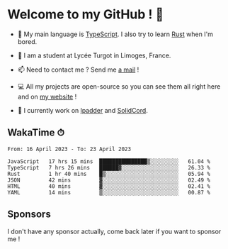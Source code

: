 # Welcome to my GitHub ! 🌃

- 🔭 My main language is [TypeScript](https://www.typescriptlang.org/). I also try to learn [Rust](https://www.rust-lang.org/) when I'm bored. 

- 🌱 I am a student at Lycée Turgot in Limoges, France.

- 📫 Need to contact me ? Send me <a href="mailto:mikkel@milescode.dev">a mail</a> !

- 💻 All my projects are open-source so you can see them all right here and on <a href="https://www.vexcited.ml">my website</a> !

- 👀 I currently work on [lpadder](https://github.com/Vexcited/lpadder) and [SolidCord](https://github.com/Vexcited/SolidCord).

## WakaTime ⏱

<!--START_SECTION:waka-->

```text
From: 16 April 2023 - To: 23 April 2023

JavaScript   17 hrs 15 mins  ███████████████▒░░░░░░░░░   61.04 %
TypeScript   7 hrs 26 mins   ██████▓░░░░░░░░░░░░░░░░░░   26.33 %
Rust         1 hr 40 mins    █▒░░░░░░░░░░░░░░░░░░░░░░░   05.94 %
JSON         42 mins         ▓░░░░░░░░░░░░░░░░░░░░░░░░   02.49 %
HTML         40 mins         ▓░░░░░░░░░░░░░░░░░░░░░░░░   02.41 %
YAML         14 mins         ▒░░░░░░░░░░░░░░░░░░░░░░░░   00.87 %
```

<!--END_SECTION:waka-->

## Sponsors

I don't have any sponsor actually, come back later if you want to sponsor me !
